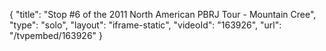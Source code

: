 {
    "title": "Stop #6 of the 2011 North American PBRJ Tour - Mountain Cree",
    "type": "solo",
    "layout": "iframe-static",
    "videoId": "163926",
    "url": "\/tvpembed\/163926"
}